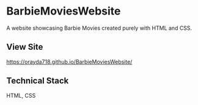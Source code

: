 # BarbieMoviesWebsite
A website showcasing Barbie Movies created purely with HTML and CSS.

View Site
- 
https://orayda718.github.io/BarbieMoviesWebsite/

Technical Stack
-
HTML, CSS
